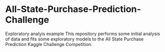 # All-State-Purchase-Prediction-Challenge
Exploratory analyis example
This repository performs some initial analysis of data and fits some exploratory models to the All State Purchase Prediction Kaggle Challenge Competition.
